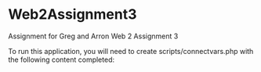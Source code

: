 # Web2Assignment3
Assignment for Greg and Arron Web 2 Assignment 3

To run this application, you will need to create scripts/connectvars.php with the following content completed:

<?php
define('DB_HOST', 'localhost');
define('DB_PORT', '3306');
define('DB_USER', 'USERNAME');
define('DB_PASSWORD', 'PASSWORD');
define('DB_NAME', 'DATABASENAME');
?>